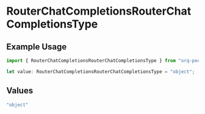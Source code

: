 # RouterChatCompletionsRouterChatCompletionsType

## Example Usage

```typescript
import { RouterChatCompletionsRouterChatCompletionsType } from "orq-poc-typescript/models/operations";

let value: RouterChatCompletionsRouterChatCompletionsType = "object";
```

## Values

```typescript
"object"
```